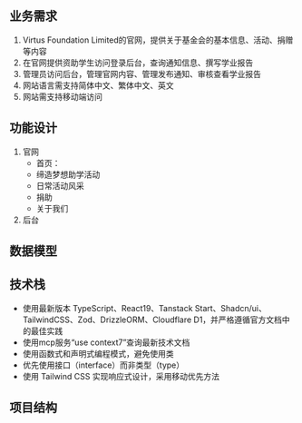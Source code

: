 ## 业务需求
1. Virtus Foundation Limited的官网，提供关于基金会的基本信息、活动、捐赠等内容
2. 在官网提供资助学生访问登录后台，查询通知信息、撰写学业报告
3. 管理员访问后台，管理官网内容、管理发布通知、审核查看学业报告
4. 网站语言需支持简体中文、繁体中文、英文
5. 网站需支持移动端访问

## 功能设计

1. 官网
    - 首页：
    - 缔造梦想助学活动
    - 日常活动风采
    - 捐助
    - 关于我们
2. 后台

## 数据模型


## 技术栈
- 使用最新版本 TypeScript、React19、Tanstack Start、Shadcn/ui、TailwindCSS、Zod、DrizzleORM、Cloudflare D1，并严格遵循官方文档中的最佳实践
- 使用mcp服务“use context7”查询最新技术文档
- 使用函数式和声明式编程模式，避免使用类
- 优先使用接口（interface）而非类型（type）
- 使用 Tailwind CSS 实现响应式设计，采用移动优先方法
 
## 项目结构

